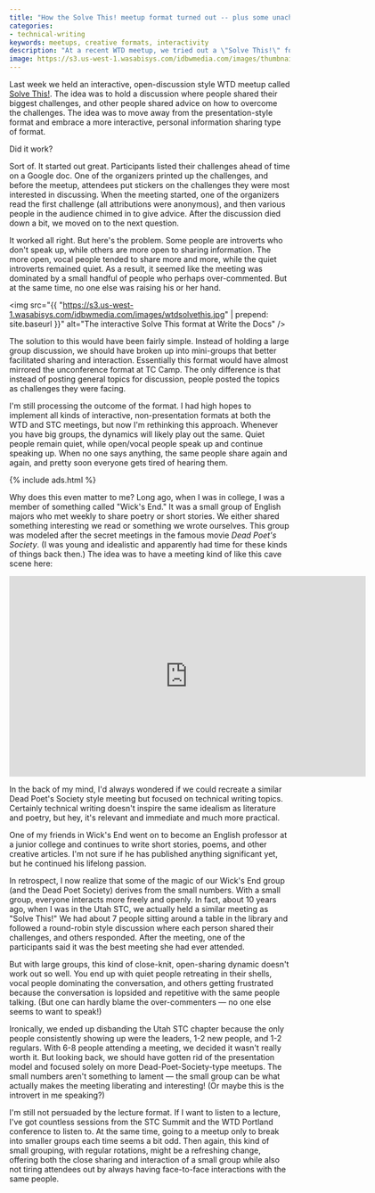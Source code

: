 ```yaml
---
title: "How the Solve This! meetup format turned out -- plus some unachieved parallels with the Dead Poet Society"
categories:
- technical-writing
keywords: meetups, creative formats, interactivity
description: "At a recent WTD meetup, we tried out a \"Solve This!\" format, which focused on open discussion around challenges people were facing. It worked all right. But with large groups, discussions tend to become dominated by vocal participants while shy participants retreat into their shells. I wanted to recreate a similar dynamic as a Dead Poet's Society type meetup, but now I realize that large groups make this dynamic nearly impossible. One alternative might be to regularly break up into smaller groups."
image: https://s3.us-west-1.wasabisys.com/idbwmedia.com/images/thumbnails/deadpoetsocietythumb.png
---
```


Last week we held an interactive, open-discussion style WTD meetup called [Solve This!](https://idratherbewriting.com/2016/06/22/solve-this-write-the-docs-meetup/). The idea was to hold a discussion where people shared their biggest challenges, and other people shared advice on how to overcome the challenges. The idea was to move away from the presentation-style format and embrace a more interactive, personal information sharing type of format.

Did it work?

Sort of. It started out great. Participants listed their challenges ahead of time on a Google doc. One of the organizers printed up the challenges, and before the meetup, attendees put stickers on the challenges they were most interested in discussing. When the meeting started, one of the organizers read the first challenge (all attributions were anonymous), and then various people in the audience chimed in to give advice. After the discussion died down a bit, we moved on to the next question.

It worked all right. But here's the problem. Some people are introverts who don't speak up, while others are more open to sharing information. The more open, vocal people tended to share more and more, while the quiet introverts remained quiet. As a result, it seemed like the meeting was dominated by a small handful of people who perhaps over-commented. But at the same time, no one else was raising his or her hand.

<img src="{{ "https://s3.us-west-1.wasabisys.com/idbwmedia.com/images/wtdsolvethis.jpg" | prepend: site.baseurl }}" alt="The interactive Solve This format at Write the Docs" />

The solution to this would have been fairly simple. Instead of holding a large group discussion, we should have broken up into mini-groups that better facilitated sharing and interaction. Essentially this format would have almost mirrored the unconference format at TC Camp. The only difference is that instead of posting general topics for discussion, people posted the topics as challenges they were facing.

I'm still processing the outcome of the format. I had high hopes to implement all kinds of interactive, non-presentation formats at both the WTD and STC meetings, but now I'm rethinking this approach. Whenever you have big groups, the dynamics will likely play out the same. Quiet people remain quiet, while open/vocal people speak up and continue speaking up. When no one says anything, the same people share again and again, and pretty soon everyone gets tired of hearing them.

{% include ads.html %}

Why does this even matter to me? Long ago, when I was in college, I was a member of something called "Wick's End." It was a small group of English majors who met weekly to share poetry or short stories. We either shared something interesting we read or something we wrote ourselves. This group was modeled after the secret meetings in the famous movie *Dead Poet's Society*. (I was young and idealistic and apparently had time for these kinds of things back then.) The idea was to have a meeting kind of like this cave scene here:

<iframe width="640" height="360" src="https://www.youtube.com/embed/28VgqS7Vk2I" frameborder="0" allowfullscreen></iframe>

In the back of my mind, I'd always wondered if we could recreate a similar Dead Poet's Society style meeting but focused on technical writing topics. Certainly technical writing doesn't inspire the same idealism as literature and poetry, but hey, it's relevant and immediate and much more practical.

One of my friends in Wick's End went on to become an English professor at a junior college and continues to write short stories, poems, and other creative articles. I'm not sure if he has published anything significant yet, but he continued his lifelong passion.

In retrospect, I now realize that some of the magic of our Wick's End group (and the Dead Poet Society) derives from the small numbers. With a small group, everyone interacts more freely and openly. In fact, about 10 years ago, when I was in the Utah STC, we actually held a similar meeting as "Solve This!" We had about 7 people sitting around a table in the library and followed a round-robin style discussion where each person shared their challenges, and others responded. After the meeting, one of the participants said it was the best meeting she had ever attended.

But with large groups, this kind of close-knit, open-sharing dynamic doesn't work out so well. You end up with quiet people retreating in their shells, vocal people dominating the conversation, and others getting frustrated because the conversation is lopsided and repetitive with the same people talking. (But one can hardly blame the over-commenters &mdash; no one else seems to want to speak!)

Ironically, we ended up disbanding the Utah STC chapter because the only people consistently showing up were the leaders, 1-2 new people, and 1-2 regulars. With 6-8 people attending a meeting, we decided it wasn't really worth it. But looking back, we should have gotten rid of the presentation model and focused solely on more Dead-Poet-Society-type meetups. The small numbers aren't something to lament &mdash; the small group can be what actually makes the meeting liberating and interesting! (Or maybe this is the introvert in me speaking?)

I'm still not persuaded by the lecture format. If I want to listen to a lecture, I've got countless sessions from the STC Summit and the WTD Portland conference to listen to. At the same time, going to a meetup only to break into smaller groups each time seems a bit odd. Then again, this kind of small grouping, with regular rotations, might be a refreshing change, offering both the close sharing and interaction of a small group while also not tiring attendees out by always having face-to-face interactions with the same people.
